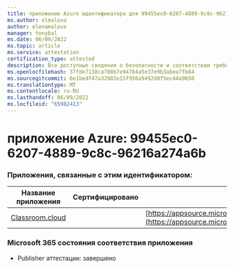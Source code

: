 ```yaml
---
title: приложение Azure идентификатора для 99455ec0-6207-4889-9c8c-96216a274a6b
ms.author: elmalova
author: elenamalova
manager: tonybal
ms.date: 06/09/2022
ms.topic: article
ms.service: attestation
certification_type: attested
description: Все доступные сведения о безопасности и соответствии требованиям для 99455ec0-6207-4889-9c8c-96216a274a6b.
ms.openlocfilehash: 37fde7138ca708b7e94784a5e37e9b3abea7fb84
ms.sourcegitcommit: 6e1bedf47a32902e15f956a9492d8f5ec44a9650
ms.translationtype: MT
ms.contentlocale: ru-RU
ms.lasthandoff: 06/09/2022
ms.locfileid: "65982413"
---
```

# <a name="azure-app-id-99455ec0-6207-4889-9c8c-96216a274a6b"></a>приложение Azure: 99455ec0-6207-4889-9c8c-96216a274a6b


### <a name="apps-associated-with-this-id"></a>Приложения, связанные с этим идентификатором:
| **Название приложения** | **Сертифицировано** | **Просмотр в AppSource** |
|--------------|---------------|-----------------------|
| [Classroom.cloud](../forward/netsupportltd1595255396224.classroom_cloud.md) |  | [https://appsource.microsoft.com/product/office/netsupportltd1595255396224.classroom_cloud](https://appsource.microsoft.com/product/office/netsupportltd1595255396224.classroom_cloud) |

### <a name="microsoft-365-app-compliance-status"></a>Microsoft 365 состояния соответствия приложения
- Publisher аттестации: завершено
